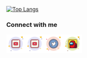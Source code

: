 [![Top Langs](https://github-readme-stats-sigma-five.vercel.app/api/top-langs/?username=maxmx03&layout=compact&theme=radical)](https://github.com/maxmx03)

### Connect with me

<a href="https://www.youtube.com/channel/UCITtX6ezIfzuDK3iR5DrbsA">
  <img align="left" alt="Milianor's YouTube" width="50px" src="https://raw.githubusercontent.com/maxmx03/maxmx03/main/icons/youtube.svg" />
</a>
<a href="https://www.youtube.com/channel/UCJjz-gqjmkoqXmWTUSU_kgQ">
  <img align="left" alt="Milianor's YouTube" width="50px" src="https://raw.githubusercontent.com/maxmx03/maxmx03/main/icons/youtube.svg" />
</a>
<a href="https://twitter.com/Milianor1">
  <img align="left" alt="Milianor's Twitter" width="50px" src="https://raw.githubusercontent.com/maxmx03/maxmx03/main/icons/twitter.svg" />
</a>
<a href="https://steamcommunity.com/id/milianor">
  <img align="left" alt="Milianor's steam" width="50px" src="https://raw.githubusercontent.com/maxmx03/maxmx03/main/icons/sus.svg" />
</a>
